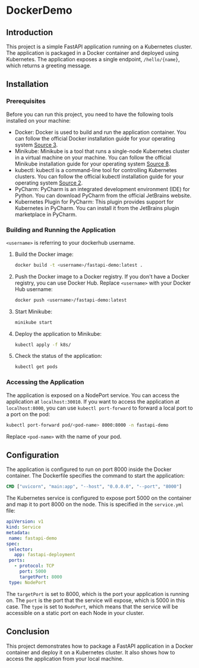 # DockerDemo

## Introduction

This project is a simple FastAPI application running on a Kubernetes cluster. The application is packaged in a Docker container and deployed using Kubernetes. The application exposes a single endpoint, `/hello/{name}`, which returns a greeting message.

## Installation

### Prerequisites

Before you can run this project, you need to have the following tools installed on your machine:

- Docker: Docker is used to build and run the application container. You can follow the official Docker installation guide for your operating system [Source 3](https://www.jetbrains.com/guide/python/tutorials/fastapi-aws-kubernetes/kubernetes_deploy/).
- Minikube: Minikube is a tool that runs a single-node Kubernetes cluster in a virtual machine on your machine. You can follow the official Minikube installation guide for your operating system [Source 8](https://linuxiac.com/how-to-install-minikube-on-linux/).
- kubectl: kubectl is a command-line tool for controlling Kubernetes clusters. You can follow the official kubectl installation guide for your operating system [Source 2](https://kubernetes.io/docs/setup/minikube/).
- PyCharm: PyCharm is an integrated development environment (IDE) for Python. You can download PyCharm from the official JetBrains website.
- Kubernetes Plugin for PyCharm: This plugin provides support for Kubernetes in PyCharm. You can install it from the JetBrains plugin marketplace in PyCharm.

### Building and Running the Application
```<username>``` is referring to your dockerhub username.
1. Build the Docker image:

   ```bash
   docker build -t <username>/fastapi-demo:latest .
   ```

2. Push the Docker image to a Docker registry. If you don't have a Docker registry, you can use Docker Hub. Replace `<username>` with your Docker Hub username:

   ```bash
   docker push <username>/fastapi-demo:latest
   ```

3. Start Minikube:

   ```bash
   minikube start
   ```

4. Deploy the application to Minikube:

   ```bash
   kubectl apply -f k8s/
   ```

5. Check the status of the application:

   ```bash
   kubectl get pods
   ```

### Accessing the Application

The application is exposed on a NodePort service. You can access the application at `localhost:30010`. If you want to access the application at `localhost:8000`, you can use `kubectl port-forward` to forward a local port to a port on the pod:

```bash
kubectl port-forward pod/<pod-name> 8000:8000 -n fastapi-demo
```

Replace `<pod-name>` with the name of your pod.

## Configuration

The application is configured to run on port 8000 inside the Docker container. The Dockerfile specifies the command to start the application:

```Dockerfile
CMD ["uvicorn", "main:app", "--host", "0.0.0.0", "--port", "8000"]
```

The Kubernetes service is configured to expose port 5000 on the container and map it to port 8000 on the node. This is specified in the `service.yml` file:

```yaml
apiVersion: v1
kind: Service
metadata:
 name: fastapi-demo
spec:
 selector:
   app: fastapi-deployment
 ports:
   - protocol: TCP
     port: 5000
     targetPort: 8000
 type: NodePort
```

The `targetPort` is set to 8000, which is the port your application is running on. The `port` is the port that the service will expose, which is 5000 in this case. The `type` is set to `NodePort`, which means that the service will be accessible on a static port on each Node in your cluster.

## Conclusion

This project demonstrates how to package a FastAPI application in a Docker container and deploy it on a Kubernetes cluster. It also shows how to access the application from your local machine.